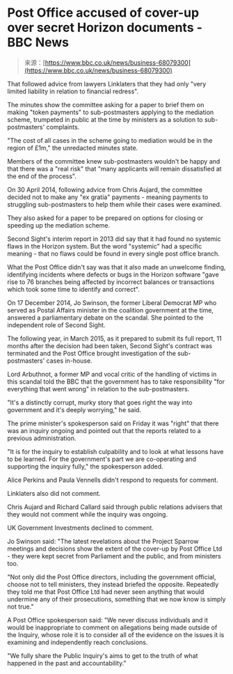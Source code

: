 <!--yml
category: 未分类
date: 2024-05-27 15:12:45
-->

# Post Office accused of cover-up over secret Horizon documents - BBC News

> 来源：[https://www.bbc.co.uk/news/business-68079300](https://www.bbc.co.uk/news/business-68079300)

That followed advice from lawyers Linklaters that they had only "very limited liability in relation to financial redress".

The minutes show the committee asking for a paper to brief them on making "token payments" to sub-postmasters applying to the mediation scheme, trumpeted in public at the time by ministers as a solution to sub-postmasters' complaints.

"The cost of all cases in the scheme going to mediation would be in the region of £1m," the unredacted minutes state.

Members of the committee knew sub-postmasters wouldn't be happy and that there was a "real risk" that "many applicants will remain dissatisfied at the end of the process".

On 30 April 2014, following advice from Chris Aujard, the committee decided not to make any "ex gratia" payments - meaning payments to struggling sub-postmasters to help them while their cases were examined.

They also asked for a paper to be prepared on options for closing or speeding up the mediation scheme.

Second Sight's interim report in 2013 did say that it had found no systemic flaws in the Horizon system. But the word "systemic" had a specific meaning - that no flaws could be found in every single post office branch.

What the Post Office didn't say was that it also made an unwelcome finding, identifying incidents where defects or bugs in the Horizon software "gave rise to 76 branches being affected by incorrect balances or transactions which took some time to identify and correct".

On 17 December 2014, Jo Swinson, the former Liberal Democrat MP who served as Postal Affairs minister in the coalition government at the time, answered a parliamentary debate on the scandal. She pointed to the independent role of Second Sight.

The following year, in March 2015, as it prepared to submit its full report, 11 months after the decision had been taken, Second Sight's contract was terminated and the Post Office brought investigation of the sub-postmasters' cases in-house.

Lord Arbuthnot, a former MP and vocal critic of the handling of victims in this scandal told the BBC that the government has to take responsibility "for everything that went wrong" in relation to the sub-postmasters.

"It's a distinctly corrupt, murky story that goes right the way into government and it's deeply worrying," he said.

The prime minister's spokesperson said on Friday it was "right" that there was an inquiry ongoing and pointed out that the reports related to a previous administration.

"It is for the inquiry to establish culpability and to look at what lessons have to be learned. For the government's part we are co-operating and supporting the inquiry fully," the spokesperson added.

Alice Perkins and Paula Vennells didn't respond to requests for comment.

Linklaters also did not comment.

Chris Aujard and Richard Callard said through public relations advisers that they would not comment while the inquiry was ongoing.

UK Government Investments declined to comment.

Jo Swinson said: "The latest revelations about the Project Sparrow meetings and decisions show the extent of the cover-up by Post Office Ltd - they were kept secret from Parliament and the public, and from ministers too.

"Not only did the Post Office directors, including the government official, choose not to tell ministers, they instead briefed the opposite. Repeatedly they told me that Post Office Ltd had never seen anything that would undermine any of their prosecutions, something that we now know is simply not true."

A Post Office spokesperson said: "We never discuss individuals and it would be inappropriate to comment on allegations being made outside of the Inquiry, whose role it is to consider all of the evidence on the issues it is examining and independently reach conclusions.

"We fully share the Public Inquiry's aims to get to the truth of what happened in the past and accountability."